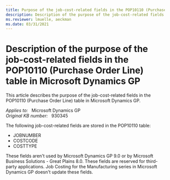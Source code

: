 ```yaml
---
title: Purpose of the job-cost-related fields in the POP10110 (Purchase Order Line) table in Microsoft Dynamics GP
description: Description of the purpose of the job-cost-related fields in the POP10110 (Purchase Order Line) table in Microsoft Dynamics GP.
ms.reviewer: lmuelle, aeckman
ms.date: 03/31/2021
---
```

# Description of the purpose of the job-cost-related fields in the POP10110 (Purchase Order Line) table in Microsoft Dynamics GP

This article describes the purpose of the job-cost-related fields in the POP10110 (Purchase Order Line) table in Microsoft Dynamics GP.

_Applies to:_ &nbsp; Microsoft Dynamics GP  
_Original KB number:_ &nbsp; 930345

The following job-cost-related fields are stored in the POP10110 table:

- JOBNUMBER
- COSTCODE
- COSTTYPE

These fields aren't used by Microsoft Dynamics GP 9.0 or by Microsoft Business Solutions - Great Plains 8.0. These fields are reserved for third-party applications. Job Costing for the Manufacturing series in Microsoft Dynamics GP doesn't update these fields.

